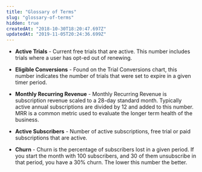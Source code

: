 ```yaml
---
title: "Glossary of Terms"
slug: "glossary-of-terms"
hidden: true
createdAt: "2018-10-30T18:20:47.697Z"
updatedAt: "2019-11-05T20:24:36.699Z"
---
```

* **Active Trials** - Current free trials that are active. This number includes trials where a user has opt-ed out of renewing.

* **Eligible Conversions** - Found on the Trial Conversions chart, this number indicates the number of trials that were set to expire in a given timer period.

* **Monthly Recurring Revenue** - Monthly Recurring Revenue is subscription revenue scaled to a 28-day standard month. Typically active annual subscriptions are divided by 12 and added to this number. MRR is a common metric used to evaluate the longer term health of the business.

* **Active Subscribers** - Number of active subscriptions, free trial or paid subscriptions that are active. 

* **Churn** - Churn is the percentage of subscribers lost in a given period. If you start the month with 100 subscribers, and 30 of them unsubscribe in that period, you have a 30% churn. The lower this number the better.